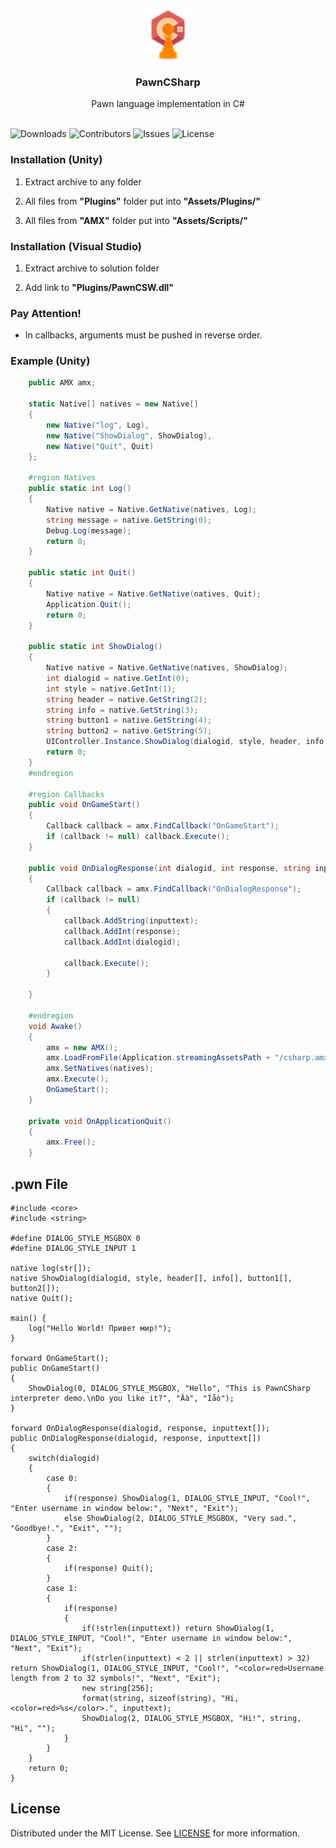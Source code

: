 <br/>
<p align="center">
  <a href="https://github.com/minusSight/PawnCSharp">
    <img src="header.png" alt="Logo" width="80" height="80">
  </a>

  <h3 align="center">PawnCSharp</h3>

  <p align="center">
    Pawn language implementation in C#
    <br/>
    <br/>
  </p>
</p>

![Downloads](https://img.shields.io/github/downloads/minusSight/PawnCSharp/total) ![Contributors](https://img.shields.io/github/contributors/minusSight/PawnCSharp?color=dark-green) ![Issues](https://img.shields.io/github/issues/minusSight/PawnCSharp) ![License](https://img.shields.io/github/license/minusSight/PawnCSharp) 

### Installation (Unity)

1. Extract archive to any folder

2. All files from <b>"Plugins"</b> folder put into <b>"Assets/Plugins/"</b>

3. All files from <b>"AMX"</b> folder put into <b>"Assets/Scripts/"</b>

### Installation (Visual Studio)

1. Extract archive to solution folder

2. Add link to <b>"Plugins/PawnCSW.dll"</b>

### Pay Attention!

* In callbacks, arguments must be pushed in reverse order.

### Example (Unity)

```CS
    public AMX amx;

    static Native[] natives = new Native[]
    {
        new Native("log", Log),
        new Native("ShowDialog", ShowDialog),
        new Native("Quit", Quit)
    };

    #region Natives
    public static int Log()
    {
        Native native = Native.GetNative(natives, Log);
        string message = native.GetString(0);
        Debug.Log(message);
        return 0;
    }

    public static int Quit()
    {
        Native native = Native.GetNative(natives, Quit);
        Application.Quit();
        return 0;
    }

    public static int ShowDialog()
    {
        Native native = Native.GetNative(natives, ShowDialog);
        int dialogid = native.GetInt(0);
        int style = native.GetInt(1);
        string header = native.GetString(2);
        string info = native.GetString(3);
        string button1 = native.GetString(4);
        string button2 = native.GetString(5);
        UIController.Instance.ShowDialog(dialogid, style, header, info, button1, button2);
        return 0;
    }
    #endregion

    #region Callbacks
    public void OnGameStart()
    {
        Callback callback = amx.FindCallback("OnGameStart");
        if (callback != null) callback.Execute();
    }

    public void OnDialogResponse(int dialogid, int response, string inputtext)
    {
        Callback callback = amx.FindCallback("OnDialogResponse");
        if (callback != null)
        {
            callback.AddString(inputtext);
            callback.AddInt(response);
            callback.AddInt(dialogid);
            
            callback.Execute();
        }
        
    }

    #endregion
    void Awake()
    {
        amx = new AMX();
        amx.LoadFromFile(Application.streamingAssetsPath + "/csharp.amx");
        amx.SetNatives(natives);
        amx.Execute();
        OnGameStart();
    }

    private void OnApplicationQuit()
    {
        amx.Free();
    }
```

## .pwn File

```Pawn
#include <core>
#include <string>

#define DIALOG_STYLE_MSGBOX 0
#define DIALOG_STYLE_INPUT 1

native log(str[]);
native ShowDialog(dialogid, style, header[], info[], button1[], button2[]);
native Quit();

main() {
	log("Hello World! Привет мир!");
}

forward OnGameStart();
public OnGameStart()
{
	ShowDialog(0, DIALOG_STYLE_MSGBOX, "Hello", "This is PawnCSharp interpreter demo.\nDo you like it?", "Äà", "Íåò");
}

forward OnDialogResponse(dialogid, response, inputtext[]);
public OnDialogResponse(dialogid, response, inputtext[])
{
	switch(dialogid)
	{
		case 0:
		{
		    if(response) ShowDialog(1, DIALOG_STYLE_INPUT, "Cool!", "Enter username in window below:", "Next", "Exit");
		    else ShowDialog(2, DIALOG_STYLE_MSGBOX, "Very sad.", "Goodbye!.", "Exit", "");
		}
		case 2:
		{
			if(response) Quit();
		}
		case 1:
		{
		    if(response)
		    {
		    	if(!strlen(inputtext)) return ShowDialog(1, DIALOG_STYLE_INPUT, "Cool!", "Enter username in window below:", "Next", "Exit");
		    	if(strlen(inputtext) < 2 || strlen(inputtext) > 32) return ShowDialog(1, DIALOG_STYLE_INPUT, "Cool!", "<color=red>Username length from 2 to 32 symbols!", "Next", "Exit");
		        new string[256];
		        format(string, sizeof(string), "Hi, <color=red>%s</color>.", inputtext);
		        ShowDialog(2, DIALOG_STYLE_MSGBOX, "Hi!", string, "Hi", "");
		    }
		}
	}
	return 0;
}
```

## License

Distributed under the MIT License. See [LICENSE](https://github.com/minusSight/PawnCSharp/blob/main/LICENSE.md) for more information.
